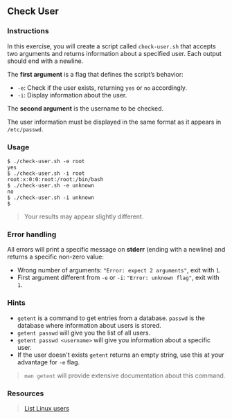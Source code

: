 ## Check User

### Instructions

In this exercise, you will create a script called `check-user.sh` that accepts two arguments and returns information about a specified user. Each output should end with a newline.

The **first argument** is a flag that defines the script’s behavior:

- `-e`: Check if the user exists, returning `yes` or `no` accordingly.
- `-i`: Display information about the user.

The **second argument** is the username to be checked.

The user information must be displayed in the same format as it appears in `/etc/passwd`.

### Usage

```console
$ ./check-user.sh -e root
yes
$ ./check-user.sh -i root
root:x:0:0:root:/root:/bin/bash
$ ./check-user.sh -e unknown
no
$ ./check-user.sh -i unknown
$
```

> Your results may appear slightly different.

### Error handling

All errors will print a specific message on **stderr** (ending with a newline) and returns a specific non-zero value:

- Wrong number of arguments: `"Error: expect 2 arguments"`, exit with `1`.
- First argument different from `-e` or `-i`: `"Error: unknown flag"`, exit with `1`.

### Hints

- `getent` is a command to get entries from a database. `passwd` is the database where information about users is stored.
- `getent passwd` will give you the list of all users.
- `getent passwd <username>` will give you information about a specific user.
- If the user doesn't exists `getent` returns an empty string, use this at your advantage for `-e` flag.

> `man getent` will provide extensive documentation about this command.

### Resources

> [List Linux users](https://linuxize.com/post/how-to-list-users-in-linux/)
